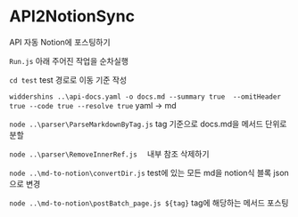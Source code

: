 # API2NotionSync

API 자동 Notion에 포스팅하기

`Run.js`
아래 주어진 작업을 순차실행

`cd test`
test 경로로 이동 기준 작성

`widdershins ..\api-docs.yaml -o docs.md --summary true  --omitHeader true --code true --resolve true`
yaml -> md

`node ..\parser\ParseMarkdownByTag.js`
tag 기준으로 docs.md을 메서드 단위로 분할

`node ..\parser\RemoveInnerRef.js  `
내부 참조 삭제하기

`node ..\md-to-notion\convertDir.js`
test에 있는 모든 md을 notion식 블록 json으로 변경

`node ..\md-to-notion\postBatch_page.js ${tag}`
tag에 해당하는 메서드 포스팅

